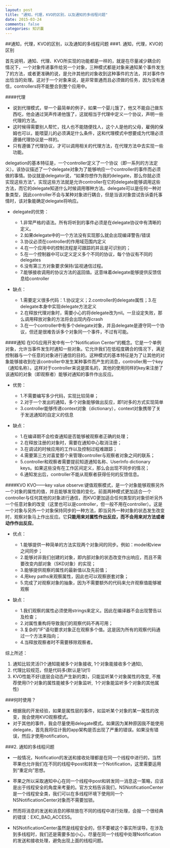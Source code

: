 ```yaml
---
layout: post
title: "通知，代理，KVO的区别，以及通知的多线程问题"
date: 2015-03-24
comments: false
categories: 知识囊
---
```

##通知，代理，KVO的区别，以及通知的多线程问题
###1. 通知，代理，KVO的区别
首先说明，通知、代理、KVO所实现的功能都是一样的，就是在尽量减少耦合的情况下，一个对象传递事件给另一个对象，三种模式都是对象来通知某个事件发生了的方法，或者更准确的说，是允许其他的对象收到这种事件的方法，并对事件作出恰当的处理。这对于一个对象来说，是非常普通而且必须做的任务，因为没有通信，controllers将不能整合到整个应用中。####代理- 说到代理模式，举一个最简单的例子，如果一个婴儿饿了，他又不能自己做东西吃，他会通过哭声传递他饿了，这就相当于代理中定义一个协议，声明一些代理的方法。- 这时候得需要别人帮忙，找人也不能随便找人，这个人是他的父母，雇佣的保姆也可以，能喂婴儿的必须满足什么条件，这和代理模式中想要成为代理必须遵循代理协议是一样的。- 只有遵循了代理协议，才可以调用相关的代理方法，在代理方法中去实现一些功能。delegation的基本特征是，一个controller定义了一个协议（即一系列的方法定义）。该协议描述了一个delegate对象为了能够响应一个controller的事件而必须做的事情。协议就是delegator说，“如果你想作为我的delegate，那么你就必须实现这些方法”。实现这些方法就是允许controller在它的delegate能够调用这些方法，而它的delegate知道什么时候调用哪种方法。delegate可以是任何一种对象类型，因此controller不会与某种对象进行耦合，但是当该对象尝试告诉委托事情时，该对象能确定delegate将响应。
- delegate的优势：	- 1.非常严格的语法。所有将听到的事件必须是在delegate协议中有清晰的定义。	- 2.如果delegate中的一个方法没有实现那么就会出现编译警告/错误	- 3.协议必须在controller的作用域范围内定义	- 4.在一个应用中的控制流程是可跟踪的并且是可识别的；	- 5.在一个控制器中可以定义定义多个不同的协议，每个协议有不同的delegates	- 6.没有第三方对象要求保持/监视通信过程。	- 7.能够接收调用的协议方法的返回值。这意味着delegate能够提供反馈信息给controller- 缺点：	- 1.需要定义很多代码：1.协议定义；2.controller的delegate属性；3.在delegate本身中实现delegate方法定义	- 2.在释放代理对象时，需要小心的将delegate改为nil。一旦设定失败，那么调用释放对象的方法将会出现内存crash	- 3.在一个controller中有多个delegate对象，并且delegate是遵守同一个协议，但还是很难告诉多个对象同一个事件，不过有可能。####通知在IOS应用开发中有一个”Notification Center“的概念。它是一个单例对象，允许当事件发生时通知一些对象。它允许我们在低程度耦合的情况下，满足控制器与一个任意的对象进行通信的目的。这种模式的基本特征是为了让其他的对象能够接收到在该controller中发生某种事件而产生的消息，controller用一个key（通知名称）。这样对于controller来说是匿名的，其他的使用同样的key来注册了该通知的对象（即观察者）能够对通知的事件作出反应。- 优势：	- 1.不需要编写多少代码，实现比较简单；	- 2.对于一个发出的通知，多个对象能够做出反应，即1对多的方式实现简单	- 3.controller能够传递context对象（dictionary），context对象携带了关于发送通知的自定义的信息- 缺点：	- 1.在编译期不会检查通知是否能够被观察者正确的处理； 	- 2.在释放注册的对象时，需要在通知中心取消注册；	- 3.在调试的时候应用的工作以及控制过程难跟踪；	- 4.需要第三方对喜爱那个来管理controller与观察者对象之间的联系；	- 5.controller和观察者需要提前知道通知名称、UserInfo dictionary keys。如果这些没有在工作区间定义，那么会出现不同步的情况；	- 6.通知发出后，controller不能从观察者获得任何的反馈信息。
        

####KVOKVO——key value observe:键值观察模式，是一个对象能够观察另外一个对象的属性的值，并且能够发现值的变化。前面两种模式更加适合一个controller与任何其他的对象进行通信，而KVO更加适合任何类型的对象侦听另外一个任意对象的改变（这里也可以是controller，但一般不用在controller）。这是一个对象与另外一个对象保持同步的一种方法，即当另外一种对象的状态发生改变时，观察对象马上作出反应。它**只能用来对属性作出反应，而不会用来对方法或者动作作出反应**。- 优点：	- 1.能够提供一种简单的方法实现两个对象间的同步。例如：model和view之间同步；	- 2.能够对非我们创建的对象，即内部对象的状态改变作出响应，而且不需要改变内部对象（SKD对象）的实现；	- 3.能够提供观察的属性的最新值以及先前值；	- 4.用key paths来观察属性，因此也可以观察嵌套对象；	- 5.完成了对观察对象的抽象，因为不需要额外的代码来允许观察值能够被观察- 缺点：	- 1.我们观察的属性必须使用strings来定义。因此在编译器不会出现警告以及检查；	- 2.对属性重构将导致我们的观察代码不再可用；	- 3.复杂的“IF”语句要求对象正在观察多个值。这是因为所有的观察代码通过一个方法来指向；	- 4.当释放观察者时不需要移除观察者。综上所述：
1.	通知比较灵活(1个通知能被多个对象接收, 1个对象能接收多个通知),2.	代理比较规范，但是代码多(默认是1对1)3.	KVO性能不好(底层会动态产生新的类)，只能监听某个对象属性的改变, 不推荐使用(1个对象的属性能被多个对象监听,  1个对象能监听多个对象的其他属性)###何时使用？
- 根据我的开发经验，如果是属性层的事件，如监听某个对象的某一属性的改变，我会使用KVO观察模式。
- 对于其他的事件，我会尽量使用delegate模式。如果因为某种原因我不能使用delegate，首先我将估计我的app架构是否出现了严重的错误。如果没有错误，然后才使用notification。
###2. 通知的多线程问题- 一般情况，Notification的发送和接收处理都是在同一个线程中进行的，当然苹果也允许我们在不同的线程中post和转发一个Notification，这里需要运用到“重定向”思想。
- 苹果之所以采取通知中心在同一个线程中post和转发同一消息这一策略，应该是出于线程安全的角度来考量的。官方文档告诉我们，NSNotificationCenter是一个线程安全类，我们可以在多线程环境下使用同一个NSNotificationCenter对象而不需要加锁。
- 然而将消息的发送和消息的移除放在不同的线程中进行处理，会报一个很经典的错误：EXC_BAD_ACCESS。
- NSNotificationCenter虽然是线程安全的，但不要被这个事实所误导。在涉及到多线程时，我们还是需要多加小心，尽量在同一个线程中处理Notification的发送和接收处理，避免出现上面的线程问题。